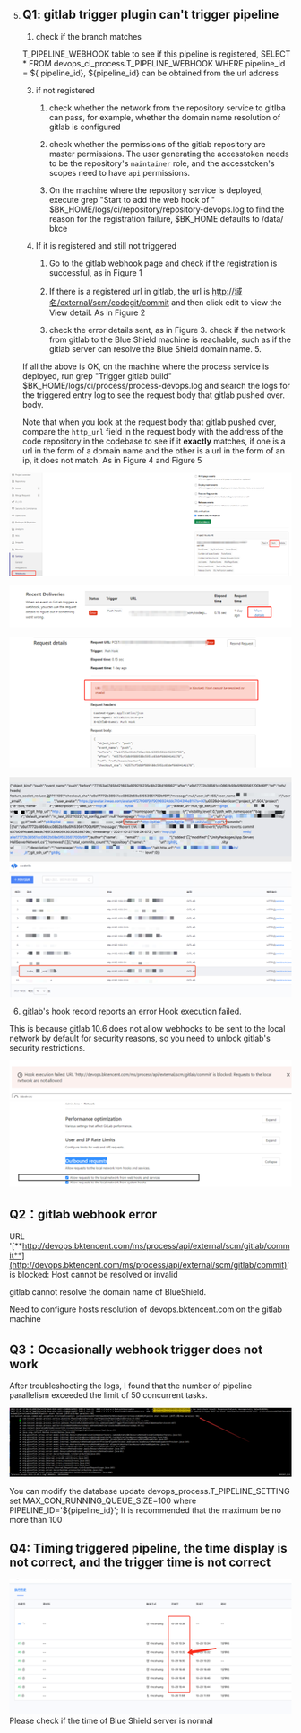 5. ## Q1: gitlab trigger plugin can't trigger pipeline

   1. check if the branch matches
   
   T\_PIPELINE\_WEBHOOK table to see if this pipeline is registered, SELECT \* FROM devops\_ci\_process.T\_PIPELINE\_WEBHOOK WHERE pipeline\_id = ${ pipeline\_id}, ${pipeline\_id} can be obtained from the url address
   
   3. if not registered
   
      1. check whether the network from the repository service to gitlba can pass, for example, whether the domain name resolution of gitlab is configured
   
      2. check whether the permissions of the gitlab repository are master permissions. The user generating the accesstoken needs to be the repository's `maintainer` role, and the accesstoken's scopes need to have `api` permissions.
   
      3. On the machine where the repository service is deployed, execute grep "Start to add the web hook of " $BK\_HOME/logs/ci/repository/repository-devops.log to find the reason for the registration failure, $BK\_HOME defaults to /data/ bkce
   
   4. If it is registered and still not triggered
   
      1. Go to the gitlab webhook page and check if the registration is successful, as in Figure 1
   
      2. If there is a registered url in gitlab, the url is [http://域名/external/scm/codegit/commit](http://xn--eqrt2g/external/scm/codegit/commit) and then click edit to view the View detail. As in Figure 2
   
      3. check the error details sent, as in Figure 3. check if the network from gitlab to the Blue Shield machine is reachable, such as if the gitlab server can resolve the Blue Shield domain name. 5.
   
   If all the above is OK, on the machine where the process service is deployed, run grep "Trigger gitlab build" $BK\_HOME/logs/ci/process/process-devops.log and search the logs for the triggered entry log to see the request body that gitlab pushed over. body.
   
      Note that when you look at the request body that gitlab pushed over, compare the `http_url` field in the request body with the address of the code repository in the codebase to see if it **exactly** matches, if one is a url in the form of a domain name and the other is a url in the form of an ip, it does not match. As in Figure 4 and Figure 5

![](<../../../../.gitbook/assets/image (58) (1).png>)

![](<../../../../.gitbook/assets/image (59).png>)

![](<../../../../.gitbook/assets/image (57).png>)

<img src="../../../../.gitbook/assets/image-trigger-gitlab-webhook-post-body.png" alt="" data-size="original"><img src="../../../../.gitbook/assets/image-trigger-gitlab-repo-ip-view.png">





6. gitlab's hook record reports an error Hook execution failed.

This is because gitlab 10.6 does not allow webhooks to be sent to the local network by default for security reasons, so you need to unlock gitlab's security restrictions.

<img src="../../../../.gitbook/assets/QQ截图20221228192430.png">

<img src="../../../../.gitbook/assets/QQ截图20221228192953.png">

## Q2：gitlab webhook error

URL '[**http://devops.bktencent.com/ms/process/api/external/scm/gitlab/commit**](http://devops.bktencent.com/ms/process/api/external/scm/gitlab/commit)' is blocked: Host cannot be resolved or invalid

gitlab cannot resolve the domain name of BlueShield.

Need to configure hosts resolution of devops.bktencent.com on the gitlab machine





## Q3：Occasionally webhook trigger does not work 

After troubleshooting the logs, I found that the number of pipeline parallelism exceeded the limit of 50 concurrent tasks.

<img src="../../../../.gitbook/assets/max_parallel_error.png">

You can modify the database
update devops_process.T_PIPELINE_SETTING set MAX_CON_RUNNING_QUEUE_SIZE=100 where PIPELINE_ID='${pipeline_id}'; 
It is recommended that the maximum be no more than 100





## Q4: Timing triggered pipeline, the time display is not correct, and the trigger time is not correct

![](../../../../.gitbook/assets/wecom-temp-26d5087b12647b6801f5d8471eeb3ee6.png)Please check if the time of Blue Shield server is normal